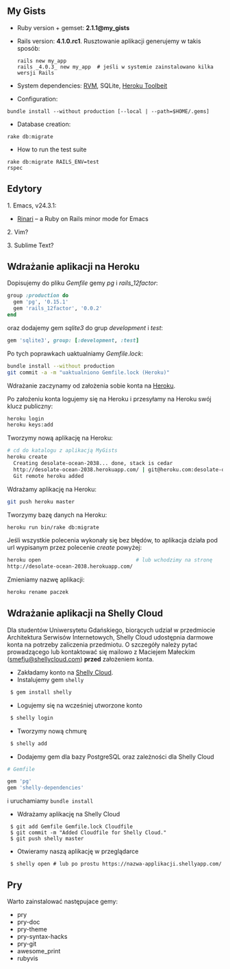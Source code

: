 ## My Gists

* Ruby version + gemset: **2.1.1@my_gists**
* Rails version: **4.1.0.rc1**. Rusztowanie aplikacji generujemy w takis sposób:
  ```
  rails new my_app
  rails _4.0.3_ new my_app  # jeśli w systemie zainstalowano kilka wersji Rails
  ```

* System dependencies: [RVM](http://rvm.io/rvm/install),
 SQLite, [Heroku Toolbeit](https://toolbelt.heroku.com/)
* Configuration:
```
bundle install --without production [--local | --path=$HOME/.gems]
```

* Database creation:

```
rake db:migrate
```

* How to run the test suite
```
rake db:migrate RAILS_ENV=test
rspec
```

## Edytory

1\. Emacs, v24.3.1:

* [Rinari](http://rinari.rubyforge.org/Navigation.html) –
a Ruby on Rails minor mode for Emacs

2\. Vim?

3\. Sublime Text?


## Wdrażanie aplikacji na Heroku

Dopisujemy do pliku *Gemfile* gemy *pg* i *rails_12factor*:

```ruby
group :production do
  gem 'pg', '0.15.1'
  gem 'rails_12factor', '0.0.2'
end
```

oraz dodajemy gem *sqlite3* do grup *development* i *test*:

```ruby
gem 'sqlite3', group: [:development, :test]
```

Po tych poprawkach uaktualniamy *Gemfile.lock*:

```bash
bundle install --without production
git commit -a -m "uaktualniono Gemfile.lock (Heroku)"
```

Wdrażanie zaczynamy od założenia sobie konta na [Heroku](http://www.heroku.com/).

Po założeniu konta logujemy się na Heroku i przesyłamy na Heroku swój klucz publiczny:

```bash
heroku login
heroku keys:add
```

Tworzymy nową aplikację na Heroku:

```bash
# cd do katalogu z aplikacją MyGists
heroku create
  Creating desolate-ocean-2038... done, stack is cedar
  http://desolate-ocean-2038.herokuapp.com/ | git@heroku.com:desolate-ocean-2038.git
  Git remote heroku added
```

Wdrażamy aplikację na Heroku:

```bash
git push heroku master
```

Tworzymy bazę danych na Heroku:

```bash
heroku run bin/rake db:migrate
```

Jeśli wszystkie polecenia wykonały się bez błędów,
to aplikacja działa pod url wypisanym przez polecenie *create* powyżej:

```bash
heroku open                               # lub wchodzimy na stronę
http://desolate-ocean-2038.herokuapp.com/
```

Zmieniamy nazwę aplikacji:

```bash
heroku rename paczek
```


## Wdrażanie aplikacji na Shelly Cloud

Dla studentów Uniwersytetu Gdańskiego, biorących udział w przedmiocie
Architektura Serwisów Internetowych, Shelly Cloud udostępnia darmowe
konta na potrzeby zaliczenia przedmiotu. O szczegóły należy pytać
prowadzącego lub kontaktować się mailowo z Maciejem Małeckim
(smefju@shellycloud.com) **przed** założeniem konta.

 * Zakładamy konto na [Shelly Cloud](https://shellycloud.com/sign_up).
 * Instalujemy gem `shelly`

```bash
 $ gem install shelly
```

 * Logujemy się na wcześniej utworzone konto

```bash
 $ shelly login
```

 * Tworzymy nową chmurę

```bash
 $ shelly add
```

 * Dodajemy gem dla bazy PostgreSQL oraz zależności dla Shelly Cloud

```ruby
# Gemfile

gem 'pg'
gem 'shelly-dependencies'
```

i uruchamiamy `bundle install`

 * Wdrażamy aplikację na Shelly Cloud

```
 $ git add Gemfile Gemfile.lock Cloudfile
 $ git commit -m "Added Cloudfile for Shelly Cloud."
 $ git push shelly master
```

 * Otwieramy naszą aplikację w przeglądarce

```
 $ shelly open # lub po prostu https://nazwa-applikacji.shellyapp.com/
```

## Pry

Warto zainstalować następujace gemy:

* pry
* pry-doc
* pry-theme
* pry-syntax-hacks
* pry-git
* awesome_print
* rubyvis

